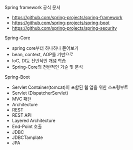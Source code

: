 Spring framework 공식 문서
 - https://github.com/spring-projects/spring-framework
 - https://github.com/spring-projects/spring-boot
 - https://github.com/spring-projects/spring-security


Spring-Core
 - spring core부터 하나하나 뜯어보기
 - bean, context, AOP를 기반으로
 - IoC, DI등 전반적인 개념 학습
 - Spring-Core의 전반적인 기술 및 분석


Spring-Boot
 - Servlet Container(tomcat)이 포함된 웹 앱을 위한 스프링부트
 - Servlet (DispatcherServlet)
 - MVC 패턴
 - Architecture
 - REST
 - REST API
 - Layered Architecture
 - End-Point 호출
 - JDBC
 - JDBCTamplate
 - JPA
